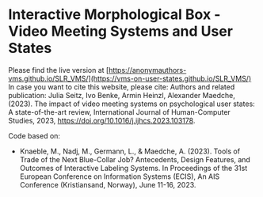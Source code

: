 # Interactive Morphological Box - Video Meeting Systems and User States 

Please find the live version at [https://anonymauthors-vms.github.io/SLR_VMS/](https://vms-on-user-states.github.io/SLR_VMS/)
In case you want to cite this website, please cite:
Authors and related publication:
Julia Seitz, Ivo Benke, Armin Heinzl, Alexander Maedche, (2023). The impact of video meeting systems on psychological user states: A state-of-the-art review, International Journal of Human-Computer Studies, 2023,
https://doi.org/10.1016/j.ijhcs.2023.103178.


Code based on:
- Knaeble, M., Nadj, M., Germann, L., & Maedche, A. (2023). Tools of Trade of the Next Blue-Collar Job? Antecedents, Design Features, and Outcomes of Interactive Labeling Systems. In Proceedings of the 31st European Conference on Information Systems (ECIS), An AIS Conference (Kristiansand, Norway), June 11-16, 2023.


